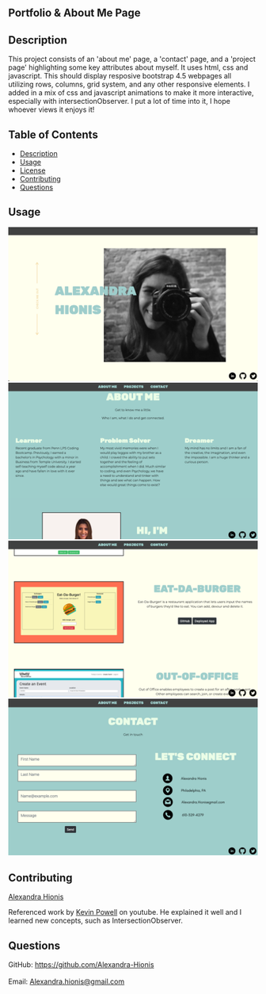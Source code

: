 

## Portfolio & About Me Page
## Description
 This project consists of an 'about me' page, a 'contact' page, and a 'project page' highlighting some key attributes about myself. It uses html, css and javascript. This should display resposive bootstrap 4.5 webpages all utilizing rows, columns, grid system, and any other responsive elements. I added in a mix of css and javascript animations to make it more interactive, especially with intersectionObserver. I put a lot of time into it, I hope whoever views it enjoys it!

## Table of Contents
- [Description](#description)
- [Usage](#usage)
- [License](#license)
- [Contributing](#contributing)
- [Questions](#questions)

## Usage
![main](assets/images/landing-page.png)
![about](assets/images/about.png)
![portfolio](assets/images/projects.png)
![contact](assets/images/contact-page.png)

 
## Contributing
[Alexandra Hionis](https://github.com/Alexandra-Hionis/README-Generator)

Referenced work by [Kevin Powell](https://youtu.be/huVJW23JHKQ) on youtube. He explained it well and I learned new concepts, such as IntersectionObserver.

## Questions
GitHub: https://github.com/Alexandra-Hionis<br /><br />
Email: Alexandra.hionis@gmail.com<br /><br />
